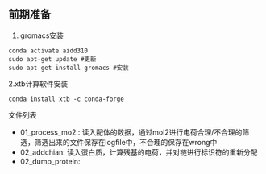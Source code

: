 ## 前期准备
1. gromacs安装
```shell
conda activate aidd310
sudo apt-get update #更新
sudo apt-get install gromacs #安装
```
2.xtb计算软件安装
```shell
conda install xtb -c conda-forge
```
文件列表
- 01_process_mo2 : 读入配体的数据，通过mol2进行电荷合理/不合理的筛选，筛选出来的文件保存在logfile中，不合理的保存在wrong中
- 02_addchian: 读入蛋白质，计算残基的电荷，并对链进行标识符的重新分配
- 02_dump_protein: